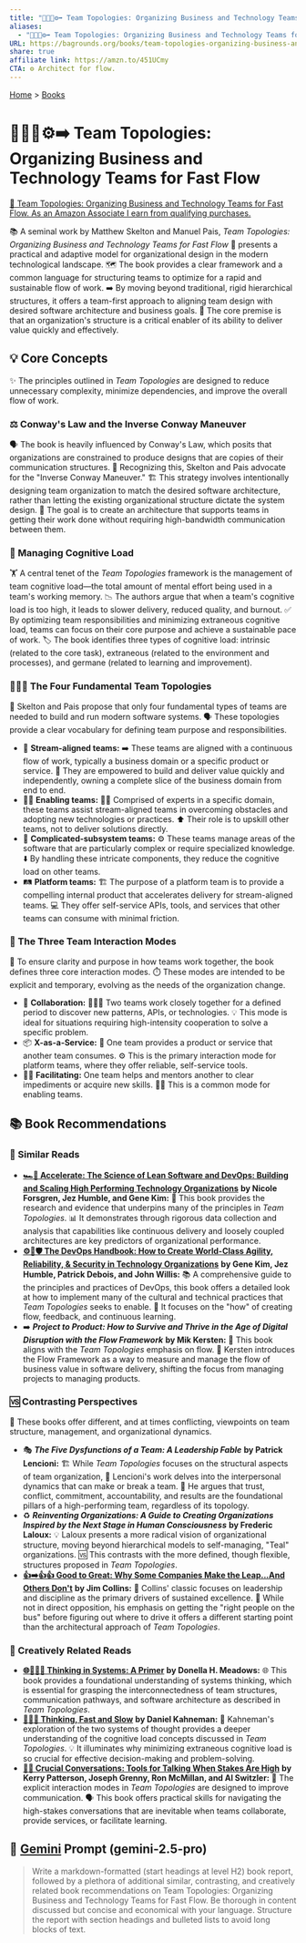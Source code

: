 ```yaml
---
title: "🧑‍🤝‍🧑⚙️➡️ Team Topologies: Organizing Business and Technology Teams for Fast Flow"
aliases:
  - "🧑‍🤝‍🧑⚙️➡️ Team Topologies: Organizing Business and Technology Teams for Fast Flow"
URL: https://bagrounds.org/books/team-topologies-organizing-business-and-technology-teams-for-fast-flow
share: true
affiliate link: https://amzn.to/451UCmy
CTA: ⚙️ Architect for flow.
---
```

[Home](../index.md) > [Books](./index.md)  
# 🧑‍🤝‍🧑⚙️➡️ Team Topologies: Organizing Business and Technology Teams for Fast Flow  
[🛒 Team Topologies: Organizing Business and Technology Teams for Fast Flow. As an Amazon Associate I earn from qualifying purchases.](https://amzn.to/451UCmy)  
  
📚 A seminal work by Matthew Skelton and Manuel Pais, *Team Topologies: Organizing Business and Technology Teams for Fast Flow* 🏢 presents a practical and adaptive model for organizational design in the modern technological landscape. 🗺️ The book provides a clear framework and a common language for structuring teams to optimize for a rapid and sustainable flow of work. ➡️ By moving beyond traditional, rigid hierarchical structures, it offers a team-first approach to aligning team design with desired software architecture and business goals. 🎯 The core premise is that an organization's structure is a critical enabler of its ability to deliver value quickly and effectively.  
  
## 💡 Core Concepts  
  
✨ The principles outlined in *Team Topologies* are designed to reduce unnecessary complexity, minimize dependencies, and improve the overall flow of work.  
  
### ⚖️ Conway's Law and the Inverse Conway Maneuver  
  
🗣️ The book is heavily influenced by Conway's Law, which posits that organizations are constrained to produce designs that are copies of their communication structures. 🔄 Recognizing this, Skelton and Pais advocate for the "Inverse Conway Maneuver." 🏗️ This strategy involves intentionally designing team organization to match the desired software architecture, rather than letting the existing organizational structure dictate the system design. 🎯 The goal is to create an architecture that supports teams in getting their work done without requiring high-bandwidth communication between them.  
  
### 🧠 Managing Cognitive Load  
  
🏋️ A central tenet of the *Team Topologies* framework is the management of team cognitive load—the total amount of mental effort being used in a team's working memory. 📉 The authors argue that when a team's cognitive load is too high, it leads to slower delivery, reduced quality, and burnout. ✅ By optimizing team responsibilities and minimizing extraneous cognitive load, teams can focus on their core purpose and achieve a sustainable pace of work. 🏷️ The book identifies three types of cognitive load: intrinsic (related to the core task), extraneous (related to the environment and processes), and germane (related to learning and improvement).  
  
### 🧑‍🤝‍🧑 The Four Fundamental Team Topologies  
  
🔢 Skelton and Pais propose that only four fundamental types of teams are needed to build and run modern software systems. 🗣️ These topologies provide a clear vocabulary for defining team purpose and responsibilities.  
  
* 🌊 **Stream-aligned teams:** ➡️ These teams are aligned with a continuous flow of work, typically a business domain or a specific product or service. 💪 They are empowered to build and deliver value quickly and independently, owning a complete slice of the business domain from end to end.  
* 🧑‍🏫 **Enabling teams:** 🧑‍💻 Comprised of experts in a specific domain, these teams assist stream-aligned teams in overcoming obstacles and adopting new technologies or practices. ⬆️ Their role is to upskill other teams, not to deliver solutions directly.  
* 🧩 **Complicated-subsystem teams:** ⚙️ These teams manage areas of the software that are particularly complex or require specialized knowledge. ⬇️ By handling these intricate components, they reduce the cognitive load on other teams.  
* 🛤️ **Platform teams:** 🏗️ The purpose of a platform team is to provide a compelling internal product that accelerates delivery for stream-aligned teams. 💻 They offer self-service APIs, tools, and services that other teams can consume with minimal friction.  
  
### 🤝 The Three Team Interaction Modes  
  
💬 To ensure clarity and purpose in how teams work together, the book defines three core interaction modes. ⏱️ These modes are intended to be explicit and temporary, evolving as the needs of the organization change.  
  
* 🤝 **Collaboration:** 🧑‍🤝‍🧑 Two teams work closely together for a defined period to discover new patterns, APIs, or technologies. 💡 This mode is ideal for situations requiring high-intensity cooperation to solve a specific problem.  
* 📦 **X-as-a-Service:** 🚚 One team provides a product or service that another team consumes. ⚙️ This is the primary interaction mode for platform teams, where they offer reliable, self-service tools.  
* 🧑‍🏫 **Facilitating:** One team helps and mentors another to clear impediments or acquire new skills. 🧑‍🎓 This is a common mode for enabling teams.  
  
## 📚 Book Recommendations  
  
### 📖 Similar Reads  
  
* **[🏎️💾 Accelerate: The Science of Lean Software and DevOps: Building and Scaling High Performing Technology Organizations](./accelerate.md)** **by Nicole Forsgren, Jez Humble, and Gene Kim:** 🔬 This book provides the research and evidence that underpins many of the principles in *Team Topologies*. 📊 It demonstrates through rigorous data collection and analysis that capabilities like continuous delivery and loosely coupled architectures are key predictors of organizational performance.  
* **[⚙️🚀🛡️ The DevOps Handbook: How to Create World-Class Agility, Reliability, & Security in Technology Organizations](./the-devops-handbook.md)** **by Gene Kim, Jez Humble, Patrick Debois, and John Willis:** 📚 A comprehensive guide to the principles and practices of DevOps, this book offers a detailed look at how to implement many of the cultural and technical practices that *Team Topologies* seeks to enable. 🌊 It focuses on the "how" of creating flow, feedback, and continuous learning.  
* ➡️ ***Project to Product: How to Survive and Thrive in the Age of Digital Disruption with the Flow Framework*** **by Mik Kersten:** 🌊 This book aligns with the *Team Topologies* emphasis on flow. 📏 Kersten introduces the Flow Framework as a way to measure and manage the flow of business value in software delivery, shifting the focus from managing projects to managing products.  
  
### 🆚 Contrasting Perspectives  
  
🤔 These books offer different, and at times conflicting, viewpoints on team structure, management, and organizational dynamics.  
  
* 🎭 ***The Five Dysfunctions of a Team: A Leadership Fable*** **by Patrick Lencioni:** 🏗️ While *Team Topologies* focuses on the structural aspects of team organization, 🤝 Lencioni's work delves into the interpersonal dynamics that can make or break a team. 🧱 He argues that trust, conflict, commitment, accountability, and results are the foundational pillars of a high-performing team, regardless of its topology.  
* ♻️ ***Reinventing Organizations: A Guide to Creating Organizations Inspired by the Next Stage in Human Consciousness*** **by Frederic Laloux:** 💡 Laloux presents a more radical vision of organizational structure, moving beyond hierarchical models to self-managing, "Teal" organizations. 🆚 This contrasts with the more defined, though flexible, structures proposed in *Team Topologies*.  
* **[👍➡️👍👍 Good to Great: Why Some Companies Make the Leap...And Others Don't](./good-to-great.md)** **by Jim Collins:** 🥇 Collins' classic focuses on leadership and discipline as the primary drivers of sustained excellence. 🚌 While not in direct opposition, his emphasis on getting the "right people on the bus" before figuring out where to drive it offers a different starting point than the architectural approach of *Team Topologies*.  
  
### 🧠 Creatively Related Reads  
  
* **[🌐🔗🧠📖 Thinking in Systems: A Primer](./thinking-in-systems.md)** **by Donella H. Meadows:** 🌐 This book provides a foundational understanding of systems thinking, which is essential for grasping the interconnectedness of team structures, communication pathways, and software architecture as described in *Team Topologies*.  
* **[🤔🐇🐢 Thinking, Fast and Slow](./thinking-fast-and-slow.md)** **by Daniel Kahneman:** 🤔 Kahneman's exploration of the two systems of thought provides a deeper understanding of the cognitive load concepts discussed in *Team Topologies*. 💡 It illuminates why minimizing extraneous cognitive load is so crucial for effective decision-making and problem-solving.  
* **[🧰💬 Crucial Conversations: Tools for Talking When Stakes Are High](./crucial-conversations-tools-for-talking-when-stakes-are-high.md)** **by Kerry Patterson, Joseph Grenny, Ron McMillan, and Al Switzler:** 🤝 The explicit interaction modes in *Team Topologies* are designed to improve communication. 🗣️ This book offers practical skills for navigating the high-stakes conversations that are inevitable when teams collaborate, provide services, or facilitate learning.  
  
## 💬 [Gemini](../software/gemini.md) Prompt (gemini-2.5-pro)  
> Write a markdown-formatted (start headings at level H2) book report, followed by a plethora of additional similar, contrasting, and creatively related book recommendations on Team Topologies: Organizing Business and Technology Teams for Fast Flow. Be thorough in content discussed but concise and economical with your language. Structure the report with section headings and bulleted lists to avoid long blocks of text.